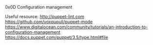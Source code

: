0x0D Configuration management

Useful resource:
http://puppet-lint.com
https://github.com/voxpupuli/puppet-mode
https://www.digitalocean.com/community/tutorials/an-introduction-to-configuration-management
https://docs.puppet.com/puppet/3.5/type.html#file
